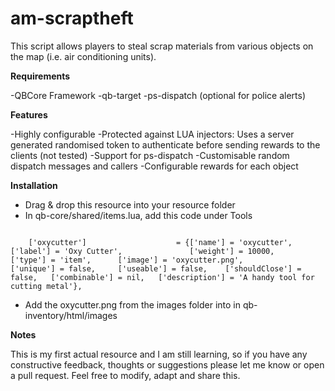 # am-scraptheft

This script allows players to steal scrap materials from various objects on the map (i.e. air conditioning units).

**Requirements**

-QBCore Framework
-qb-target
-ps-dispatch (optional for police alerts)

**Features**

-Highly configurable
-Protected against LUA injectors: Uses a server generated randomised token to authenticate before sending rewards to the clients (not tested)
-Support for ps-dispatch
-Customisable random dispatch messages and callers
-Configurable rewards for each object



**Installation**

* Drag & drop this resource into your resource folder
* In qb-core/shared/items.lua, add this code under Tools
```

	['oxycutter'] 				 	 = {['name'] = 'oxycutter', 			    	['label'] = 'Oxy Cutter', 				['weight'] = 10000, 	['type'] = 'item', 		['image'] = 'oxycutter.png', 			['unique'] = false, 	['useable'] = false, 	['shouldClose'] = false,   ['combinable'] = nil,   ['description'] = 'A handy tool for cutting metal'},
```

* Add the oxycutter.png from the images folder into in qb-inventory/html/images

**Notes**

This is my first actual resource and I am still learning, so if you have any constructive feedback, thoughts or suggestions please let me know or open a pull request. Feel free to modify, adapt and share this.